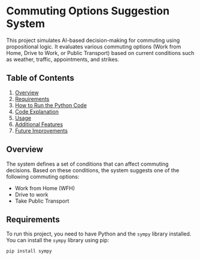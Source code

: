 # Commuting Options Suggestion System

This project simulates AI-based decision-making for commuting using propositional logic. It evaluates various commuting options (Work from Home, Drive to Work, or Public Transport) based on current conditions such as weather, traffic, appointments, and strikes.

## Table of Contents

1. [Overview](#overview)
2. [Requirements](#requirements)
3. [How to Run the Python Code](#how-to-run-the-python-code)
4. [Code Explanation](#code-explanation)
5. [Usage](#usage)
6. [Additional Features](#additional-features)
7. [Future Improvements](#future-improvements)

## Overview

The system defines a set of conditions that can affect commuting decisions. Based on these conditions, the system suggests one of the following commuting options:
- Work from Home (WFH)
- Drive to work
- Take Public Transport

## Requirements

To run this project, you need to have Python and the `sympy` library installed. You can install the `sympy` library using pip:

```bash
pip install sympy
